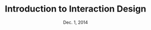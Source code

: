 ---
title: Introduction to Interaction Design
week: 2
number: 5
date: Dec. 1, 2014

deck: https://drive.google.com/file/d/0B0OuXLk15FlpSW5QVV9xNTUtbFU/view?usp=sharing

resources:
  books:
    -
      type: book
      title: About Face 3
      author: Alan Cooper
  articles:
    - url: http://www.looksgoodworkswell.com/
      title: Bill Scott’s Blog
    - url: http://www.servicedesigntools.org/tools/137
    - url: http://www.idemployee.id.tue.nl/g.w.m.rauterberg/lecturenotes/UFTtask-analysis.pdf
    - url: http://www.humanreliability.com/articles/Task%20Analysis%20Techniques.pdf
    - url: http://www.usabilitybok.org/cognitive-task-analysis
    -
      url: http://layervault.tumblr.com/post/42361566927/progressive-reduction
      title: Progressive Reduction
    - heading: Task Analysis
      resources:
        - url: http://en.wikipedia.org/wiki/Task_analysis
        - url: http://www.usabilitynet.org/tools/taskanalysis.htm
        - url: http://www.usability.gov/how-to-and-tools/methods/task-analysis.html

    - heading: Body Storming
      resources:
        - url: https://dschool.stanford.edu/groups/k12/wiki/48c54/Bodystorming.html
        - url: http://www.gogamestorm.com/?p=344
        - url: https://www.wickedproblems.com/6_bodystorming.php

    - heading: User Journeys
      resources:
        - url: http://boxesandarrows.com/an-introduction-to-user-journeys/
        - url: http://www.ux-lady.com/experience-maps-user-journey-and-more-exp-map-layout


terms:
  -
    term: HCI
    definition: HCI stands for human-computer interaction, the field of study that examines how humans interact with computers.
  -
    term: Ergonomics
    definition: Field of study concerned with designing equipment and devices that fit the human body and mind.
  -
    term: Affordance
    definition: Something that enables an action.
  -
    term: Bruce Tognazzini (“Tog”)
    definition: Principal at the Nielsen Norman Group and famed usability consultant, particularly well-known for his work in interaction design.
  -
    term: Bill Scott
    definition: UI engineer who has done prominent work at Yahoo, Netflix, and PayPal. Author of the book Designing Web Interfaces.
  -
    term: Happy Path
    definition: The easiest path that a user can take in order to complete a task.
  -
    term: Cognitive Task Analysis
    definition: Type of task analysis aimed at understanding the user’s cognition.
  -
    term: Hierarchical Task Analysis
    definition: Type of task analysis focused on breaking down tasks into subtasks to thoroughly understand the steps involved.
  -
    term: Bodystorming
    definition: An HCI method whereby a digital interaction is acted out physically.
  -
    term: User Journey
    definition: A representation of a particular user’s entire interaction with a company or product, typically over the course of a period of time.

---